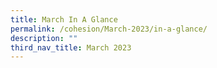 ```yaml
---
title: March In A Glance
permalink: /cohesion/March-2023/in-a-glance/
description: ""
third_nav_title: March 2023
---
```

